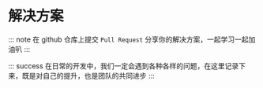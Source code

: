 # 解决方案

::: note
在 github 仓库上提交 `Pull Request` 分享你的解决方案，一起学习一起加油叭
:::

::: success
在日常的开发中，我们一定会遇到各种各样的问题，在这里记录下来，既是对自己的提升，也是团队的共同进步
:::
